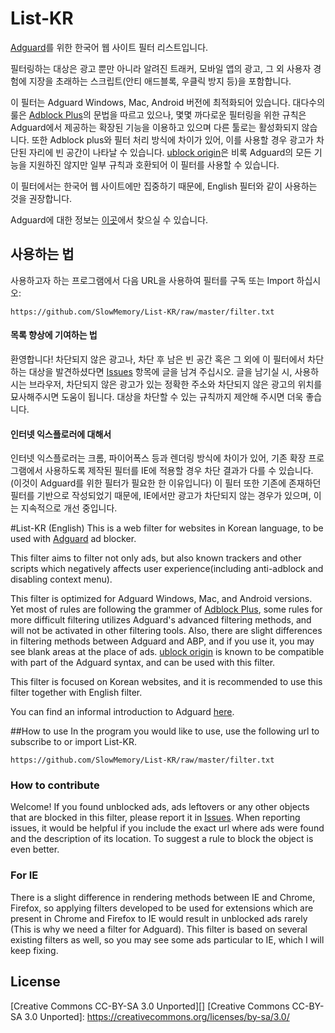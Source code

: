 # List-KR
[Adguard][]를 위한 한국어 웹 사이트 필터 리스트입니다.

필터링하는 대상은 광고 뿐만 아니라 알려진 트래커, 모바일 앱의 광고, 그 외 사용자 경험에 지장을 초래하는 스크립트(안티 애드블록, 우클릭 방지 등)을 포함합니다.



이 필터는 Adguard Windows, Mac, Android 버전에 최적화되어 있습니다. 대다수의 룰은 [Adblock Plus][]의 문법을 따르고 있으나, 몇몇 까다로운 필터링을 위한 규칙은 Adguard에서 제공하는 확장된 기능을 이용하고 있으며 다른 툴로는 활성화되지 않습니다. 또한 Adblock plus와 필터 처리 방식에 차이가 있어, 이를 사용할 경우 광고가 차단된 자리에 빈 공간이 나타날 수 있습니다. [ublock origin][]은 비록 Adguard의 모든 기능을 지원하진 않지만 일부 규칙과 호환되어 이 필터를 사용할 수 있습니다.

이 필터에서는 한국어 웹 사이트에만 집중하기 때문에, English 필터와 같이 사용하는 것을 권장합니다.

Adguard에 대한 정보는 [이곳][]에서 찾으실 수 있습니다.

## 사용하는 법

사용하고자 하는 프로그램에서 다음 URL을 사용하여 필터를 구독 또는 Import 하십시오:
```
https://github.com/SlowMemory/List-KR/raw/master/filter.txt
```

#### 목록 향상에 기여하는 법

환영합니다! 차단되지 않은 광고나, 차단 후 남은 빈 공간 혹은 그 외에 이 필터에서 차단하는 대상을 발견하셨다면 [Issues][] 항목에 글을 남겨 주십시오. 글을 남기실 시, 사용하시는 브라우저, 차단되지 않은 광고가 있는 정확한 주소와 차단되지 않은 광고의 위치를 묘사해주시면 도움이 됩니다. 대상을 차단할 수 있는 규칙까지 제안해 주시면 더욱 좋습니다.

#### 인터넷 익스플로러에 대해서

인터넷 익스플로러는 크롬, 파이어폭스 등과 렌더링 방식에 차이가 있어, 기존 확장 프로그램에서 사용하도록 제작된 필터를 IE에 적용할 경우 차단 결과가 다를 수 있습니다. (이것이 Adguard를 위한 필터가 필요한 한 이유입니다) 이 필터 또한 기존에 존재하던 필터를 기반으로 작성되었기 때문에, IE에서만 광고가 차단되지 않는 경우가 있으며, 이는 지속적으로 개선 중입니다.

#List-KR (English)
This is a web filter for websites in Korean language, to be used with [Adguard][] ad blocker.

This filter aims to filter not only ads, but also known trackers and other scripts which negatively affects user experience(including anti-adblock and disabling context menu).

This filter is optimized for Adguard Windows, Mac, and Android versions. Yet most of rules are following the grammer of [Adblock Plus][], some rules for more difficult filtering utilizes Adguard's advanced filtering methods, and will not be activated in other filtering tools. Also, there are slight differences in filtering methods between Adguard and ABP, and if you use it, you may see blank areas at the place of ads. [ublock origin] is known to be compatible with part of the Adguard syntax, and can be used with this filter.

This filter is focused on Korean websites, and it is recommended to use this filter together with English filter.

You can find an informal introduction to Adguard [here][].

##How to use
In the program you would like to use, use the following url to subscribe to or import List-KR.
```
https://github.com/SlowMemory/List-KR/raw/master/filter.txt
```

### How to contribute
Welcome! If you found unblocked ads, ads leftovers or any other objects that are blocked in this filter, please report it in [Issues][]. When reporting issues, it would be helpful if you include the exact url where ads were found and the description of its location. To suggest a rule to block the object is even better.

### For IE
There is a slight difference in rendering methods between IE and Chrome, Firefox, so applying filters developed to be used for extensions which are present in Chrome and Firefox to IE would result in unblocked ads rarely (This is why we need a filter for Adguard). This filter is based on several existing filters as well, so you may see some ads particular to IE, which I will keep fixing.

[Adguard]: https://adguard.com
[Adblock Plus]: https://adblockplus.org/
[ublock origin]: https://github.com/gorhill/uBlock
[이곳]: https://namu.wiki/w/Adguard
[here]: https://namu.wiki/w/Adguard
[Issues]: https://github.com/SlowMemory/List-KR/issues
## License
[Creative Commons CC-BY-SA 3.0 Unported][]
[Creative Commons CC-BY-SA 3.0 Unported]: https://creativecommons.org/licenses/by-sa/3.0/

